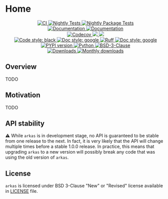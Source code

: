 # Home

<p align="center">
    <a href="https://github.com/durandtibo/arkas/actions">
        <img alt="CI" src="https://github.com/durandtibo/arkas/workflows/CI/badge.svg">
    </a>
    <a href="https://github.com/durandtibo/arkas/actions">
        <img alt="Nightly Tests" src="https://github.com/durandtibo/arkas/workflows/Nightly%20Tests/badge.svg">
    </a>
    <a href="https://github.com/durandtibo/arkas/actions">
        <img alt="Nightly Package Tests" src="https://github.com/durandtibo/arkas/workflows/Nightly%20Package%20Tests/badge.svg">
    </a>
    <br/>
    <a href="https://durandtibo.github.io/arkas/">
        <img alt="Documentation" src="https://github.com/durandtibo/arkas/workflows/Documentation%20(stable)/badge.svg">
    </a>
    <a href="https://durandtibo.github.io/arkas/">
        <img alt="Documentation" src="https://github.com/durandtibo/arkas/workflows/Documentation%20(unstable)/badge.svg">
    </a>
    <br/>
    <a href="https://codecov.io/gh/durandtibo/arkas">
        <img alt="Codecov" src="https://codecov.io/gh/durandtibo/arkas/branch/main/graph/badge.svg">
    </a>
    <a href="https://codeclimate.com/github/durandtibo/arkas/maintainability">
        <img src="https://api.codeclimate.com/v1/badges/bc15147bbdd318137184/maintainability" />
    </a>
    <a href="https://codeclimate.com/github/durandtibo/arkas/test_coverage">
        <img src="https://api.codeclimate.com/v1/badges/bc15147bbdd318137184/test_coverage" />
    </a>
    <br/>
    <a href="https://github.com/psf/black">
        <img  alt="Code style: black" src="https://img.shields.io/badge/code%20style-black-000000.svg">
    </a>
    <a href="https://google.github.io/styleguide/pyguide.html#s3.8-comments-and-docstrings">
        <img  alt="Doc style: google" src="https://img.shields.io/badge/%20style-google-3666d6.svg">
    </a>
    <a href="https://github.com/astral-sh/ruff">
        <img src="https://img.shields.io/endpoint?url=https://raw.githubusercontent.com/astral-sh/ruff/main/assets/badge/v2.json" alt="Ruff" style="max-width:100%;">
    </a>
    <a href="https://github.com/guilatrova/tryceratops">
        <img  alt="Doc style: google" src="https://img.shields.io/badge/try%2Fexcept%20style-tryceratops%20%F0%9F%A6%96%E2%9C%A8-black">
    </a>
    <br/>
    <a href="https://pypi.org/project/arkas/">
        <img alt="PYPI version" src="https://img.shields.io/pypi/v/arkas">
    </a>
    <a href="https://pypi.org/project/arkas/">
        <img alt="Python" src="https://img.shields.io/pypi/pyversions/arkas.svg">
    </a>
    <a href="https://opensource.org/licenses/BSD-3-Clause">
        <img alt="BSD-3-Clause" src="https://img.shields.io/pypi/l/arkas">
    </a>
    <br/>
    <a href="https://pepy.tech/project/arkas">
        <img  alt="Downloads" src="https://static.pepy.tech/badge/arkas">
    </a>
    <a href="https://pepy.tech/project/arkas">
        <img  alt="Monthly downloads" src="https://static.pepy.tech/badge/arkas/month">
    </a>
    <br/>
</p>

## Overview

TODO

## Motivation

TODO

## API stability

:warning: While `arkas` is in development stage, no API is guaranteed to be stable from one
release to the next. In fact, it is very likely that the API will change multiple times before a
stable 1.0.0 release. In practice, this means that upgrading `arkas` to a new version will
possibly break any code that was using the old version of `arkas`.

## License

`arkas` is licensed under BSD 3-Clause "New" or "Revised" license available
in [LICENSE](https://github.com/durandtibo/arkas/blob/main/LICENSE) file.
